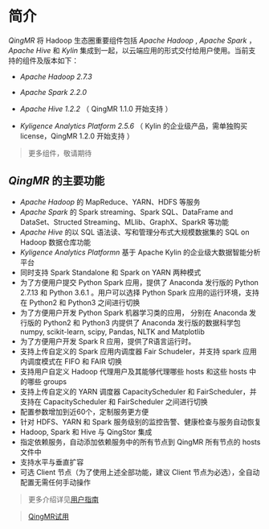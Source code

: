 # 简介

*QingMR* 将 Hadoop 生态圈重要组件包括 *Apache Hadoop* , *Apache Spark* ， *Apache Hive* 和 *Kylin* 集成到一起，以云端应用的形式交付给用户使用。当前支持的组件及版本如下：

-  *Apache Hadoop 2.7.3*

-  *Apache Spark 2.2.0*

-  *Apache Hive 1.2.2* （ QingMR 1.1.0 开始支持 ）

-  *Kyligence Analytics Platform 2.5.6* （ Kylin 的企业级产品，需单独购买 license，QingMR 1.2.0 开始支持 ）

  > 更多组件，敬请期待

## *QingMR* 的主要功能

- *Apache Hadoop*  的 MapReduce、YARN、HDFS 等服务  
- *Apache Spark* 的 Spark streaming、Spark SQL、DataFrame and DataSet、Structed Streaming、MLlib、GraphX、SparkR 等功能  
- *Apache Hive*  的以 SQL 语法读、写和管理分布式大规模数据集的 SQL on Hadoop 数据仓库功能  
- *Kyligence Analytics Platformn* 基于 Apache Kylin 的企业级大数据智能分析平台
- 同时支持 Spark Standalone 和 Spark on YARN 两种模式
- 为了方便用户提交 Python Spark 应用，提供了 Anaconda 发行版的 Python 2.7.13 和 Python 3.6.1 。用户可以选择 Python Spark 应用的运行环境，支持在 Python2 和 Python3 之间进行切换
- 为了方便用户开发 Python Spark 机器学习类的应用， 分别在 Anaconda 发行版的 Python2 和 Python3 内提供了 Anaconda 发行版的数据科学包 numpy, scikit-learn, scipy, Pandas, NLTK and Matplotlib
- 为了方便用户开发 Spark R 应用，提供了R语言运行时。
- 支持上传自定义的 Spark 应用内调度器 Fair Schudeler，并支持 spark 应用内调度模式在 FIFO 和 FAIR 切换
- 支持用户自定义 Hadoop 代理用户及其能够代理哪些 hosts 和这些 hosts 中的哪些 groups
- 支持上传自定义的 YARN 调度器 CapacityScheduler 和 FairScheduler，并支持在 CapacityScheduler 和 FairScheduler 之间进行切换
- 配置参数增加到近60个，定制服务更方便
- 针对 HDFS、YARN 和 Spark 服务级别的监控告警、健康检查与服务自动恢复
- Hadoop, Spark 和 Hive 与 QingStor 集成
- 指定依赖服务，自动添加依赖服务中的所有节点到 QingMR 所有节点的 hosts 文件中
- 支持水平与垂直扩容
- 可选 Client 节点（为了使用上述全部功能，建议 Client 节点为必选），全自动配置无需任何手动操作

> 更多介绍详见[用户指南](https://docs.qingcloud.com/product/big_data/QingMR/README.html)

> [QingMR试用](https://appcenter.qingcloud.com/apps/app-6iuoe9qs)

